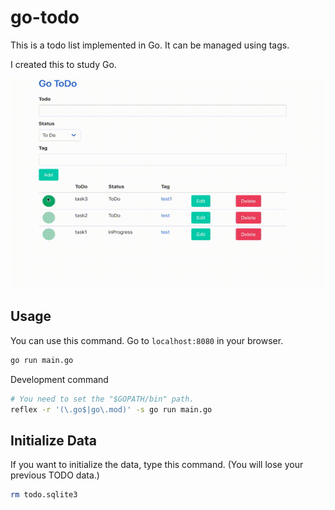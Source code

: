 # go-todo

This is a todo list implemented in Go.
It can be managed using tags.



I created this to study Go.



![demo gif](./demo-gif/demo.gif)



## Usage

You can use this command.
Go to `localhost:8080` in your browser.

```bash
go run main.go
```



Development command

```bash
# You need to set the "$GOPATH/bin" path.
reflex -r '(\.go$|go\.mod)' -s go run main.go
```



## Initialize Data

If you want to initialize the data, type this command.
(You will lose your previous TODO data.)

```bash
rm todo.sqlite3
```



